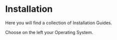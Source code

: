 # Installation

Here you will find a collection of Installation Guides.

Choose on the left your Operating System.
